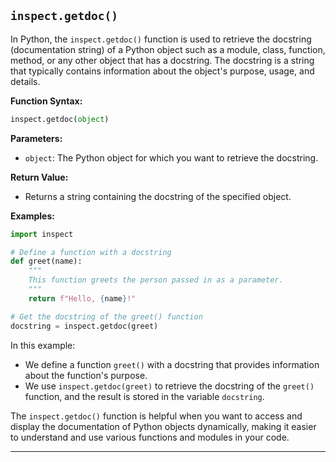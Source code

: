 
## `inspect.getdoc()`

In Python, the `inspect.getdoc()` function is used to retrieve the docstring (documentation string) of a Python object such as a module, class, function, method, or any other object that has a docstring. The docstring is a string that typically contains information about the object's purpose, usage, and details.

**Function Syntax:**
```python
inspect.getdoc(object)
```

**Parameters:**
- `object`: The Python object for which you want to retrieve the docstring.

**Return Value:**
- Returns a string containing the docstring of the specified object.

**Examples:**

```python
import inspect

# Define a function with a docstring
def greet(name):
    """
    This function greets the person passed in as a parameter.
    """
    return f"Hello, {name}!"

# Get the docstring of the greet() function
docstring = inspect.getdoc(greet)
```

In this example:
- We define a function `greet()` with a docstring that provides information about the function's purpose.
- We use `inspect.getdoc(greet)` to retrieve the docstring of the `greet()` function, and the result is stored in the variable `docstring`.

The `inspect.getdoc()` function is helpful when you want to access and display the documentation of Python objects dynamically, making it easier to understand and use various functions and modules in your code.

--- 

